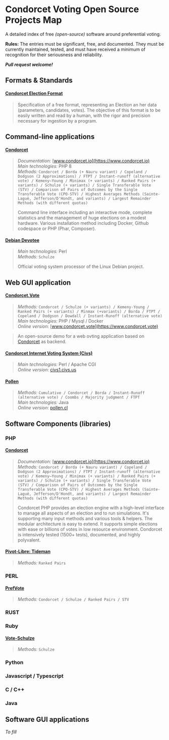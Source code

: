 Condorcet Voting Open Source Projects Map
=========================================
A detailed index of free _(open-source)_ software around preferential voting.  

**Rules:** The entries must be significant, free, and documented. They must be currently maintained, tested, and must have received a minimum of recognition for their seriousness and reliability.  

**_Pull request welcome!_**

## Formats & Standards
  #### [Condorcet Election Format](https://github.com/CondorcetVote/CondorcetElectionFormat)
  > Specification of a free format, representing an Election an her data (parameters, candidates, votes). The objective of this format is to be easily written and read by a human, with the rigor and precision necessary for ingestion by a program.
  
  
## Command-line applications
  #### [Condorcet](https://github.com/julien-boudry/Condorcet)
  > *Documentation:* [www.condorcet.io](https://www.condorcet.io)  
  > *Main technologies:* PHP 8  
  > *Methods:* ```Condorcet / Borda (+ Nauru variant) / Copeland / Dodgson (2 Approximations) / FTPT / Instant-runoff (alternative vote) / Kemeny–Young / Minimax (+ variants) / Ranked Pairs (+ variants) / Schulze (+ variants) / Single Transferable Vote (STV) / Comparison of Pairs of Outcomes by the Single Transferable Vote (CPO-STV) / Highest Averages Methods (Sainte-Laguë, Jefferson/D'Hondt, and variants) / Largest Remainder Methods (with different quotas)```  
  >
  > Command line interface including an interactive mode, complete statistics and the management of huge elections on a modest hardware. Various installation method including Docker, Github codespace or PHP (Phar, Composer).
  
  #### [Debian Devotee](https://salsa.debian.org/debian/devotee)
  > *Main technologies:* Perl  
  > *Methods:* ```Schulze```
  >
  > Official voting system processor of the Linux Debian project.
  
  



## Web GUI application
  #### [Condorcet.Vote](https://github.com/julien-boudry/Condorcet.Vote)
  > *Methods:* ```Condorcet / Schulze (+ variants) / Kemeny-Young / Ranked Pairs (+ variants) / Minmax (+variants) / Borda / FTPT / Copeland / Dodgson / Dowdall / Instant-Runoff (alternative vote)```  
  > *Main technologies:* PHP / Mysql / Docker  
  > *Online version*: [www.condorcet.vote](https://www.condorcet.vote)  
  
  > An open-source demo for a web ovting application based on [Condorcet](#condorcet-1) as backend.

  #### [Condorcet Internet Voting System (Civs)](https://github.com/andrewcmyers/civs)
  > *Main technologies:* Perl / Apache CGI  
  > *Online version*: [civs1.civs.us](https://civs1.civs.us/)  

  #### [Pollen](https://gitlab.nuiton.org/chorem/pollen)
  > *Methods:* ```Cumulative / Condorcet / Borda / Instant-Runoff (alternative vote) / Coombs / Majority judgment / FTPT```  
  > *Main technologies:* Java  
  > *Online version*: [pollen.cl](https://pollen.cl/)  

## Software Components (libraries)
### PHP
  #### [Condorcet](https://github.com/julien-boudry/Condorcet)
  > *Documentation:* [www.condorcet.io](https://www.condorcet.io)  
  > *Methods:* ```Condorcet / Borda (+ Nauru variant) / Copeland / Dodgson (2 Approximations) / FTPT / Instant-runoff (alternative vote) / Kemeny–Young / Minimax (+ variants) / Ranked Pairs (+ variants) / Schulze (+ variants) / Single Transferable Vote (STV) / Comparison of Pairs of Outcomes by the Single Transferable Vote (CPO-STV) / Highest Averages Methods (Sainte-Laguë, Jefferson/D'Hondt, and variants) / Largest Remainder Methods (with different quotas)```  
  >
  > Condorcet PHP provides an election engine with a high-level interface to manage all aspects of an election and to run simulations. It's supporting many input methods and various tools & helpers.
  > The modular architecture is easy to extend. It supports simple elections with ease or billions of votes in low resource environment.
  > Condorcet is intensively tested (1500+ tests), documented, and highly polyvalent. 
  
  #### [Pivot-Libre: Tideman](https://github.com/pivot-libre/tideman)
  > *Methods:* ```Ranked Pairs```

### PERL
  #### [PrefVote](https://github.com/ikluft/prefvote)
  > *Methods:* ```Condorcet / Schulze / Ranked Pairs / STV```
### RUST
### Ruby
  #### [Vote-Schulze](https://github.com/asaaki/vote-schulze)
  > *Methods:* ```Schulze```
### Python
### Javascript / Typescript
### C / C++
### Java


## Software GUI applications
*To fill*

